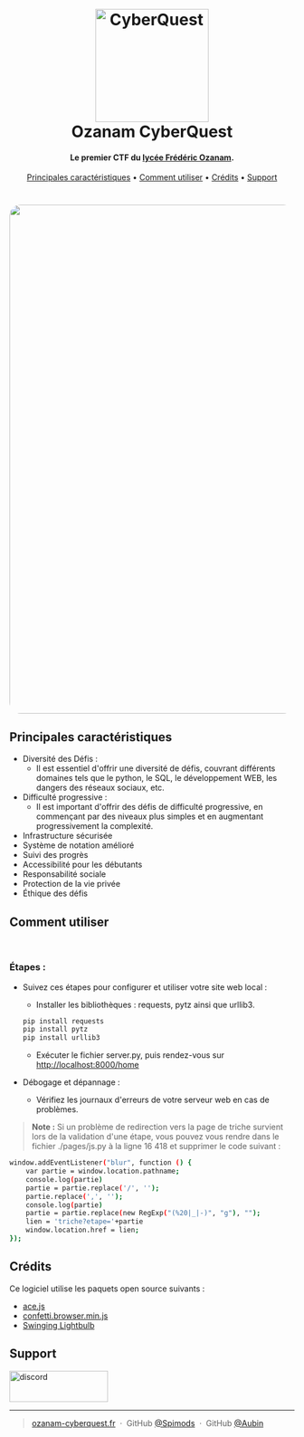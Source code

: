 
<h1 align="center">
  <br>
  <a href="http://www.ozanam-cyberquest.fr/"><img src="https://spimods.github.io/falcon-IX/sources/images/no_image.png" alt="CyberQuest" width="200"></a>
  <br>
  Ozanam CyberQuest
  <br>
</h1>

<h4 align="center">Le premier CTF du <a href="https://ozanam-groupe.fr/" target="_blank">lycée Frédéric Ozanam</a>.</h4>


<p align="center">
  <a href="#principales-caractéristiques">Principales caractéristiques</a> •
  <a href="#comment-utiliser">Comment utiliser</a> •
  <a href="#crédits">Crédits</a> •
  <a href="#support">Support</a>
</p>

<h1 align="center">
	<a href="http://www.ozanam-cyberquest.fr/"><img src="https://spimods.github.io/falcon-IX/sources/images/gif/gif.gif" align="center" style="width: 900px; border-radius : 20px;"></a>
</h1>

## Principales caractéristiques 


* Diversité des Défis :
	- Il est essentiel d'offrir une diversité de défis, couvrant différents domaines tels que le python, le SQL, le développement WEB, les dangers des réseaux sociaux, etc.
* Difficulté progressive :
	- Il est important d'offrir des défis de difficulté progressive, en commençant par des niveaux plus simples et en augmentant progressivement la complexité.
* Infrastructure sécurisée
* Système de notation amélioré
* Suivi des progrès
* Accessibilité pour les débutants
* Responsabilité sociale
* Protection de la vie privée
* Éthique des défis

## Comment utiliser
<br>

### Étapes :

* Suivez ces étapes pour configurer et utiliser votre site web local :

	- Installer les bibliothèques : requests, pytz ainsi que urllib3.
    ```bash
    pip install requests
    pip install pytz
    pip install urllib3
    ```
    - Exécuter le fichier server.py, puis rendez-vous sur [http://localhost:8000/home](http://localhost:8000/home)

- Débogage et dépannage :

	- Vérifiez les journaux d'erreurs de votre serveur web en cas de problèmes.


> **Note :**
Si un problème de redirection vers la page de triche survient lors de la validation d'une étape, vous pouvez vous rendre dans le fichier ./pages/js.py à la ligne 16 418 et supprimer le code suivant :
```bash
window.addEventListener("blur", function () {
    var partie = window.location.pathname;
    console.log(partie)
    partie = partie.replace('/', '');
    partie.replace(',', '');
    console.log(partie)
    partie = partie.replace(new RegExp("(%20|_|-)", "g"), "");
    lien = 'triche?etape='+partie
    window.location.href = lien;
});
```


## Crédits

Ce logiciel utilise les paquets open source suivants :

- [ace.js](https://ace.c9.io/)
- [confetti.browser.min.js](https://github.com/catdad/canvas-confetti/)
- [Swinging Lightbulb](https://codepen.io/joebocock/pen/eYZKOjR)


## Support

<a href="https://discord.gg/K5gtCZMwvs" target="_blank"><img src="https://miro.medium.com/v2/resize:fit:800/1*_AsB_hCguMYC-wEG2Bidmw.png" alt="discord" style="height: 55px !important;width: 174px !important;" ></a>




---

> [ozanam-cyberquest.fr](http://www.ozanam-cyberquest.fr/) &nbsp;&middot;&nbsp;
> GitHub [@Spimods](https://github.com/Spimods) &nbsp;&middot;&nbsp;
> GitHub [@Aubin](https://github.com/au-bin)
